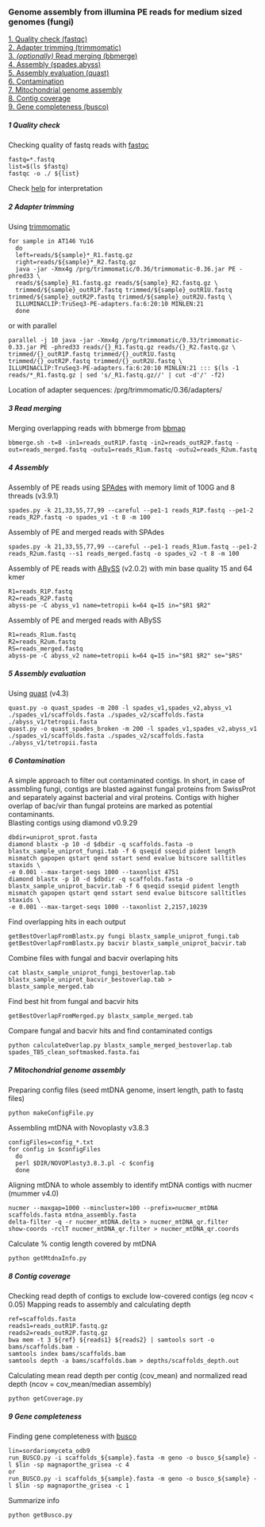 ### Genome assembly from illumina PE reads for medium sized genomes (fungi)

[1. Quality check (fastqc)](#1-Quality-check)  
[2. Adapter trimming (trimmomatic)](#2-Adapter-trimming)  
[3. *(optionally)* Read merging (bbmerge)](#3-Read-merging)  
[4. Assembly (spades,abyss)](#4-Assembly)  
[5. Assembly evaluation (quast)](#5-Assembly-evaluation)  
[6. Contamination](#6-contamination)  
[7. Mitochondrial genome assembly](#7-mitochondrial-genome-assembly)  
[8. Contig coverage](#8-contig-coverage)  
[9. Gene completeness (busco)](#9-gene-completeness)  


##### 1 Quality check

Checking quality of fastq reads with [fastqc](https://www.bioinformatics.babraham.ac.uk/projects/fastqc/)

```
fastq=*.fastq
list=$(ls $fastq)
fastqc -o ./ ${list}
```
Check [help](https://www.bioinformatics.babraham.ac.uk/projects/fastqc/Help/3%20Analysis%20Modules/) for interpretation

##### 2 Adapter trimming

Using [trimmomatic](http://www.usadellab.org/cms/uploads/supplementary/Trimmomatic/TrimmomaticManual_V0.32.pdf)

```
for sample in AT146 Yu16
  do
  left=reads/${sample}*_R1.fastq.gz
  right=reads/${sample}*_R2.fastq.gz
  java -jar -Xmx4g /prg/trimmomatic/0.36/trimmomatic-0.36.jar PE -phred33 \
  reads/${sample}_R1.fastq.gz reads/${sample}_R2.fastq.gz \
  trimmed/${sample}_outR1P.fastq trimmed/${sample}_outR1U.fastq trimmed/${sample}_outR2P.fastq trimmed/${sample}_outR2U.fastq \
  ILLUMINACLIP:TruSeq3-PE-adapters.fa:6:20:10 MINLEN:21
  done
```

or with parallel
```
parallel -j 10 java -jar -Xmx4g /prg/trimmomatic/0.33/trimmomatic-0.33.jar PE -phred33 reads/{}_R1.fastq.gz reads/{}_R2.fastq.gz \
trimmed/{}_outR1P.fastq trimmed/{}_outR1U.fastq trimmed/{}_outR2P.fastq trimmed/{}_outR2U.fastq \
ILLUMINACLIP:TruSeq3-PE-adapters.fa:6:20:10 MINLEN:21 ::: $(ls -1 reads/*_R1.fastq.gz | sed 's/_R1.fastq.gz//' | cut -d'/' -f2)
```

Location of adapter sequences: /prg/trimmomatic/0.36/adapters/

##### 3 Read merging

Merging overlapping reads with bbmerge from [bbmap](https://github.com/BioInfoTools/BBMap)
```
bbmerge.sh -t=8 -in1=reads_outR1P.fastq -in2=reads_outR2P.fastq -out=reads_merged.fastq -outu1=reads_R1um.fastq -outu2=reads_R2um.fastq
```

##### 4 Assembly

Assembly of PE reads using [SPAdes](https://github.com/ablab/spades) with memory limit of 100G and 8 threads (v3.9.1)
```
spades.py -k 21,33,55,77,99 --careful --pe1-1 reads_R1P.fastq --pe1-2 reads_R2P.fastq -o spades_v1 -t 8 -m 100
```
Assembly of PE and merged reads with SPAdes
```
spades.py -k 21,33,55,77,99 --careful --pe1-1 reads_R1um.fastq --pe1-2 reads_R2um.fastq --s1 reads_merged.fastq -o spades_v2 -t 8 -m 100
```
Assembly of PE reads with [ABySS](https://github.com/bcgsc/abyss) (v2.0.2) with min base quality 15 and 64 kmer
```
R1=reads_R1P.fastq
R2=reads_R2P.fastq
abyss-pe -C abyss_v1 name=tetropii k=64 q=15 in="$R1 $R2"
```
Assembly of PE and merged reads with ABySS
```
R1=reads_R1um.fastq
R2=reads_R2um.fastq
RS=reads_merged.fastq
abyss-pe -C abyss_v2 name=tetropii k=64 q=15 in="$R1 $R2" se="$RS"
```
##### 5 Assembly evaluation
Using [quast](https://github.com/ablab/quast) (v4.3)
```
quast.py -o quast_spades -m 200 -l spades_v1,spades_v2,abyss_v1 ./spades_v1/scaffolds.fasta ./spades_v2/scaffolds.fasta ./abyss_v1/tetropii.fasta
quast.py -o quast_spades_broken -m 200 -l spades_v1,spades_v2,abyss_v1 ./spades_v1/scaffolds.fasta ./spades_v2/scaffolds.fasta ./abyss_v1/tetropii.fasta
```
##### 6 Contamination
A simple approach to filter out contaminated contigs. In short, in case of assmbling fungi, contigs are blasted against fungal proteins from SwissProt and separately against bacterial and viral proteins. Contigs with higher overlap of bac/vir than fungal proteins are marked as potential contaminants.  
Blasting contigs using diamond v0.9.29
```
dbdir=uniprot_sprot.fasta
diamond blastx -p 10 -d $dbdir -q scaffolds.fasta -o blastx_sample_uniprot_fungi.tab -f 6 qseqid sseqid pident length mismatch gapopen qstart qend sstart send evalue bitscore salltitles staxids \
-e 0.001 --max-target-seqs 1000 --taxonlist 4751
diamond blastx -p 10 -d $dbdir -q scaffolds.fasta -o blastx_sample_uniprot_bacvir.tab -f 6 qseqid sseqid pident length mismatch gapopen qstart qend sstart send evalue bitscore salltitles staxids \
-e 0.001 --max-target-seqs 1000 --taxonlist 2,2157,10239
```
Find overlapping hits in each output
```
getBestOverlapFromBlastx.py fungi blastx_sample_uniprot_fungi.tab
getBestOverlapFromBlastx.py bacvir blastx_sample_uniprot_bacvir.tab
```
Combine files with fungal and bacvir overlaping hits
```
cat blastx_sample_uniprot_fungi_bestoverlap.tab blastx_sample_uniprot_bacvir_bestoverlap.tab > blastx_sample_merged.tab
```
Find best hit from fungal and bacvir hits
```
getBestOverlapFromMerged.py blastx_sample_merged.tab
```
Compare fungal and bacvir hits and find contaminated contigs
```
python calculateOverlap.py blastx_sample_merged_bestoverlap.tab spades_TB5_clean_softmasked.fasta.fai
``` 

##### 7 Mitochondrial genome assembly

Preparing config files (seed mtDNA genome, insert length, path to fastq files) 
```
python makeConfigFile.py
```
Assembling mtDNA with Novoplasty v3.8.3
```
configFiles=config_*.txt
for config in $configFiles
  do
  perl $DIR/NOVOPlasty3.8.3.pl -c $config
  done

```
Aligning mtDNA to whole assembly to identify mtDNA contigs with nucmer (mummer v4.0)
```
nucmer --maxgap=1000 --mincluster=100 --prefix=nucmer_mtDNA scaffolds.fasta mtdna_assembly.fasta
delta-filter -q -r nucmer_mtDNA.delta > nucmer_mtDNA_qr.filter
show-coords -rclT nucmer_mtDNA_qr.filter > nucmer_mtDNA_qr.coords
```
Calculate % contig length covered by mtDNA
```
python getMtdnaInfo.py
```

##### 8 Contig coverage

Checking read depth of contigs to exclude low-covered contigs (eg ncov < 0.05) 
Mapping reads to assembly and calculating depth
```
ref=scaffolds.fasta
reads1=reads_outR1P.fastq.gz
reads2=reads_outR2P.fastq.gz
bwa mem -t 3 ${ref} ${reads1} ${reads2} | samtools sort -o bams/scaffolds.bam -
samtools index bams/scaffolds.bam
samtools depth -a bams/scaffolds.bam > depths/scaffolds_depth.out
```
Calculating mean read depth per contig (cov_mean) and normalized read depth (ncov = cov_mean/median assembly)
```
python getCoverage.py
```

##### 9 Gene completeness
Finding gene completeness with [busco](https://busco.ezlab.org/)
```
lin=sordariomyceta_odb9
run_BUSCO.py -i scaffolds_${sample}.fasta -m geno -o busco_${sample} -l $lin -sp magnaporthe_grisea -c 4
or
run_BUSCO.py -i scaffolds_${sample}.fasta -m geno -o busco_${sample} -l $lin -sp magnaporthe_grisea -c 1
```
Summarize info
```
python getBusco.py
```
